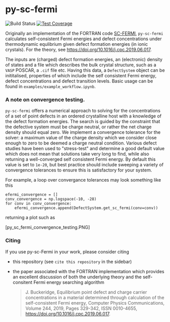 # py-sc-fermi

![Build Status](https://github.com/bjmorgan/py-sc-fermi/actions/workflows/build.yml/badge.svg)
[![Test Coverage](https://api.codeclimate.com/v1/badges/e2ee22eaa4387f072ce7/test_coverage)](https://codeclimate.com/github/bjmorgan/py-sc-fermi/test_coverage)  

Originally an implementation of the FORTRAN code [SC-FERMI](https://github.com/jbuckeridge/sc-fermi), `py-sc-fermi` calculates self-consistent Fermi energies and defect concentrations under thermodynamic equlibrium given defect formation energies (in ionic crystals). For the theory, see https://doi.org/10.1016/j.cpc.2019.06.017.   

The inputs are (charged) defect formation energies, an (electronic) density of states and a file which describes the bulk crystal structure, such as a `VASP` POSCAR, a `.cif` file etc. Having this data, a `DefectSystem` object can be inititalised, properties of which include the self consistent Fermi energy, defect concentrations and defect transition levels. Basic usage can be found in `examples/example_workflow.ipynb`.

### A note on convergence testing.

`py-sc-fermi` offers a numerical approach to solving for the concentrations of a set of point defects in an ordered crystalline host with a knowledge of the defect formation energies. The search is guided by the constraint that the defective system must be charge neutral, or rather the net charge density should equal zero. We implement a convergence tolerance for the solver: a maximum value of the charge density which we consider close enough to zero to be deemed a charge neutral condition. Various defect studies have been used to "stress-test" and determine a good default value which does not mean that solutions take very long to find, while also returning a well-converged self consistent Fermi energy. By default this value is set to `1e-20`, but best practice should include sweeping a variety of convergence tolerances to ensure this is satisfactory for your system.

For example, a loop over convergance tolerances may look something like this
```
efermi_convergence = []
conv_convergence = np.logspace(-10, -28)
for conv in conv_convergence:
    efermi_convergence.append(DefectSystem.get_sc_fermi(conv=conv))
```

returning a plot such as

[py_sc_fermi_convergence_testing.PNG]

### Citing

If you use py-sc-Fermi in your work, please consider citing 
- this repository (see `cite this repository` in the sidebar)
- the paper associated with the FORTRAN implementation which provides an excellent discussion of both the underlying theory and the self-consitent Fermi energy searching algorithm  

   > J. Buckeridge, Equilibrium point defect and charge carrier concentrations in a material determined through calculation of the self-consistent Fermi energy, Computer Physics      Communications, Volume 244, 2019, Pages 329-342, ISSN 0010-4655, https://doi.org/10.1016/j.cpc.2019.06.017.
